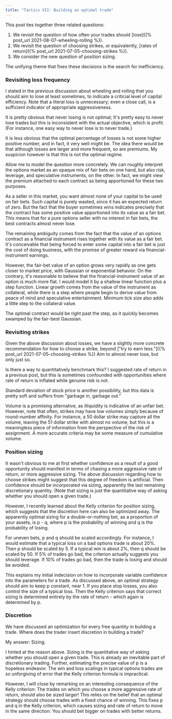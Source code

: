 ```yaml
---
title: "Tactics VII: Building an optimal trade"
---
```


This post ties together three related questions:

1. We revisit the question of how often your trades should [lose]({% post_url 2021-08-07-wheeling-rolling %}).
2. We revisit the question of choosing strikes, or equivalently, [rates of return]({% post_url 2021-07-05-choosing-strikes %}).
3. We consider the new question of position sizing.

The unifying theme that fixes these decisions is the search for inefficiency.



### Revisiting loss frequency

I stated in the previous discussion about wheeling and rolling that you should aim to lose at least sometimes, to indicate a criticial level of capital efficiency. Note that a literal loss is unnecessary; even a close call, is a sufficient indicator of appropriate aggressiveness.

It is pretty obvious that never losing is not optimal; It's pretty easy to never lose trades but this is inconsistent with the actual objective, which is profit. (For instance, one easy way to never lose is to never trade.)

It is less obvious that the optimal percentage of losses is not some higher positive number, and in fact, it very well might be. The idea there would be that although losses are larger and more frequent, so are premiums. My suspicion however is that this is not the optimal regime.

Allow me to model the question more concretely. We can roughly interpret the options market as an opaque mix of fair bets on one hand, but also risk, leverage, and speculative instruments, on the other. In fact, we might view the premium attached to each contract as being apportioned for these two purposes.

As a seller in this market, you want almost none of your capital to be used on fair bets. Such capital is purely wasted, since it has an expected return of zero. But the fact that the buyer sometimes wins indicates precisely that the contract has some positive value apportioned into its value as a fair bet. This means that for a pure options seller with no interest in fair bets, the best contracts almost never lose.

The remaining ambiguity comes from the fact that the value of an options contract as a financial instrument rises together with its value as a fair bet. It's conceivable that being forced to enter some capital into a fair bet is just the cost of doing business, with the promise of greater reward via financial-instrument earnings. 

However, the fair-bet value of an option grows very rapidly as one gets closer to market price, with Gaussian or exponential behavior. On the contrary, it's reasonable to believe that the financial-instrument value of an option is much more flat. I would model it by a shallow linear function plus a step function. Linear growth comes from the value of the instrument as collateral, while there is a step where people begin to derive value from peace of mind and speculative entertainment. Minimum tick size also adds a little step to the collateral value.

The optimal contract would be right past the step, as it quickly becomes swamped by the fair-best Gaussian. 


### Revisiting strikes

Given the above discussion about losses, we have a slightly more concrete recommendation for how to choose a strike, beyond ["try to earn less."]({% post_url 2021-07-05-choosing-strikes %}) Aim to almost never lose, but only just so.

Is there a way to quantitatively benchmark this? I suggested rate of return in a previous post, but this is sometimes confounded with opportunities where rate of return is inflated while genuine risk is not.

Standard deviation of stock price is another possibility, but this data is pretty soft and suffers from "garbage in, garbage out."

Volume is a promising alternative, as illiquidity is indicative of an unfair bet. However, note that often, strikes may have low volumes simply because of round-number affinity. For instance, a 50 dollar strike may capture all the volume, leaving the 51 dollar strike with almost no volume, but this is a meaningless piece of information from the perspective of the risk of assignment. A more accurate criteria may be some measure of cumulative volume.


### Position sizing

It wasn't obvious to me at first whether confidence as a result of a good opportunity should manifest in terms of chasing a more aggressive rate of return, or more aggressive sizing. The above discussion regarding how to choose strikes might suggest that this degree of freedom is artificial. Then confidence should be incorporated via sizing, apparently the last remaining discretionary quantity. (Note that sizing is just the quantitative way of asking whether you should open a given trade.)

However, I recently learned about the Kelly criterion for position sizing, which suggests that the discretion here can also be optimized away. The apparently optimal sizing for a double-or-nothing bet, as a proportion of your assets, is p - q, where p is the probability of winning and q is the probability of losing.

For uneven bets, p and q should be scaled accordingly. For instance, I would estimate that a typical loss on a bad options trade is about 20%. Then p should be scaled by 5. If a typical win is about 2%, then q should be scaled by 50. If 5% of trades go bad, the criterion actually suggests you should leverage. If 10% of trades go bad, then the trade is losing and should be avoided.

This explains my initial indecision on how to incorporate variable confidence into the parameters for a trade. As discussed above, an optimal strategy should aim to keep p constant, near 1. If you place stop losses, you also control the size of a typical loss. Then the Kelly criterion says that correct sizing is determined entirely by the rate of return - which again is determined by p.


### Discretion

We have discussed an optimization for every free quantity in building a trade. Where does the trader insert discretion in building a trade?

My answer: Sizing. 

I hinted at the reason above. Sizing is the quantitative way of asking whether you should open a given trade. This is already an inevitable part of discretionary trading. Further, estimating the precise value of p is a hopeless endeavor. The win and loss scalings in typical options trades are so unforgiving of error that the Kelly criterion formula is impractical.

However, I will close by remarking on an interesting consequence of the Kelly criterion: The trades on which you choose a more aggressive rate of return, should also be sized larger! This relies on the belief that an optimal strategy should choose trades with a fixed chance of winning. This fixes p and q in the Kelly criterion, which causes sizing and rate of return to move in the same direction: You should bet bigger on trades with better returns.

